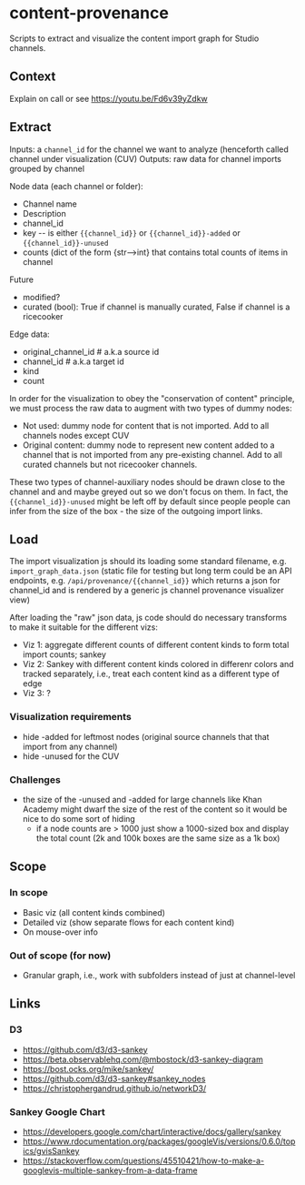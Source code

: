content-provenance
==================
Scripts to extract and visualize the content import graph for Studio channels.


Context
-------
Explain on call or see https://youtu.be/Fd6v39yZdkw


Extract
-------
Inputs: a `channel_id` for the channel we want to analyze (henceforth called
        channel under visualization (CUV)
Outputs: raw data for channel imports grouped by channel

Node data (each channel or folder):
  - Channel name
  - Description
  - channel_id
  - key -- is either `{{channel_id}}` or `{{channel_id}}-added` or `{{channel_id}}-unused`
  - counts (dict of the form {str-->int} that contains total counts of items in channel

Future
  - modified?
  - curated (bool): True if channel is manually curated, False if channel is a ricecooker


Edge data:
  - original_channel_id   # a.k.a source id
  - channel_id            # a.k.a target id
  - kind
  - count


In order for the visualization to obey the "conservation of content" principle,
we must process the raw data to augment with two types of dummy nodes:
  - Not used: dummy node for content that is not imported.
    Add to all channels nodes except CUV
  - Original content: dummy node to represent new content added to a channel that
    is not imported from any pre-existing channel.
    Add to all curated channels but not ricecooker channels.

These two types of channel-auxiliary nodes should be drawn close to the channel
and and maybe greyed out so we don't focus on them.
In fact, the `{{channel_id}}-unused` might be left off by default since people
people can infer from the size of the box - the size of the outgoing import links.



Load
----
The import visualization js should its loading some standard filename, e.g. `import_graph_data.json`
(static file for testing but long term could be an API endpoints, e.g. `/api/provenance/{{channel_id}}`
which returns a json for channel_id and is rendered by a generic js channel provenance visualizer view)

After loading the "raw" json data, js code should do necessary transforms to make
it suitable for the different vizs:
  - Viz 1: aggregate different counts of different content kinds to form total import counts; sankey
  - Viz 2: Sankey with different content kinds colored in differenr colors and tracked separately,
    i.e., treat each content kind as a different type of edge
  - Viz 3: ?



### Visualization requirements

  - hide -added for leftmost nodes (original source channels that that import from any channel)
  - hide -unused for the CUV 


### Challenges
  - the size of the -unused and -added for large channels like Khan Academy might
    dwarf the size of the rest of the content so it would be nice to do some sort of hiding 
    - if a node counts are > 1000 just show a 1000-sized box and display the total
      count (2k and 100k boxes are    the same size as a 1k box)



Scope
-----

### In scope
  - Basic viz (all content kinds combined)
  - Detailed viz (show separate flows for each content kind)
  - On mouse-over info



### Out of scope (for now)
  - Granular graph, i.e., work with subfolders instead of just at channel-level




Links
-----

### D3

 - https://github.com/d3/d3-sankey
 - https://beta.observablehq.com/@mbostock/d3-sankey-diagram
 - https://bost.ocks.org/mike/sankey/
 - https://github.com/d3/d3-sankey#sankey_nodes
 - https://christophergandrud.github.io/networkD3/


### Sankey Google Chart

  - https://developers.google.com/chart/interactive/docs/gallery/sankey
  - https://www.rdocumentation.org/packages/googleVis/versions/0.6.0/topics/gvisSankey
  - https://stackoverflow.com/questions/45510421/how-to-make-a-googlevis-multiple-sankey-from-a-data-frame




